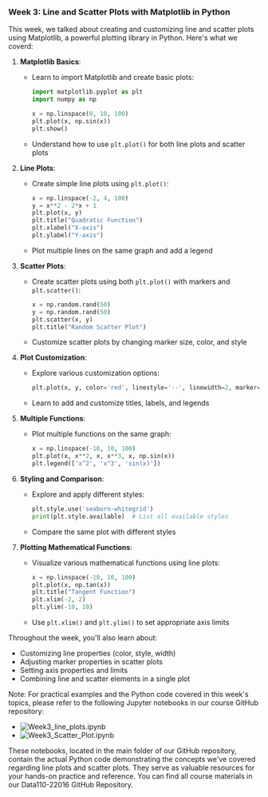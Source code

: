 ### Week 3: Line and Scatter Plots with Matplotlib in Python

This week, we talked about creating and customizing line and scatter plots using Matplotlib, a powerful plotting library in Python. Here's what we coverd:

1. **Matplotlib Basics**: 
   - Learn to import Matplotlib and create basic plots:
     ```python
     import matplotlib.pyplot as plt
     import numpy as np

     x = np.linspace(0, 10, 100)
     plt.plot(x, np.sin(x))
     plt.show()
     ```
   - Understand how to use `plt.plot()` for both line plots and scatter plots

2. **Line Plots**: 
   - Create simple line plots using `plt.plot()`:
     ```python
     x = np.linspace(-2, 4, 100)
     y = x**2 - 2*x + 1
     plt.plot(x, y)
     plt.title("Quadratic Function")
     plt.xlabel("X-axis")
     plt.ylabel("Y-axis")
     ```
   - Plot multiple lines on the same graph and add a legend

3. **Scatter Plots**:
   - Create scatter plots using both `plt.plot()` with markers and `plt.scatter()`:
     ```python
     x = np.random.rand(50)
     y = np.random.rand(50)
     plt.scatter(x, y)
     plt.title("Random Scatter Plot")
     ```
   - Customize scatter plots by changing marker size, color, and style

4. **Plot Customization**: 
   - Explore various customization options:
     ```python
     plt.plot(x, y, color='red', linestyle='--', linewidth=2, marker='o')
     ```
   - Learn to add and customize titles, labels, and legends

5. **Multiple Functions**: 
   - Plot multiple functions on the same graph:
     ```python
     x = np.linspace(-10, 10, 100)
     plt.plot(x, x**2, x, x**3, x, np.sin(x))
     plt.legend(['x^2', 'x^3', 'sin(x)'])
     ```

6. **Styling and Comparison**: 
   - Explore and apply different styles:
     ```python
     plt.style.use('seaborn-whitegrid')
     print(plt.style.available)  # List all available styles
     ```
   - Compare the same plot with different styles

7. **Plotting Mathematical Functions**: 
   - Visualize various mathematical functions using line plots:
     ```python
     x = np.linspace(-10, 10, 100)
     plt.plot(x, np.tan(x))
     plt.title("Tangent Function")
     plt.xlim(-2, 2)
     plt.ylim(-10, 10)
     ```
   - Use `plt.xlim()` and `plt.ylim()` to set appropriate axis limits

Throughout the week, you'll also learn about:
- Customizing line properties (color, style, width)
- Adjusting marker properties in scatter plots
- Setting axis properties and limits
- Combining line and scatter elements in a single plot

Note: For practical examples and the Python code covered in this week's topics, please refer to the following Jupyter notebooks in our course GitHub repository:

- ![Week3_line_plots.ipynb](Week3_line_plots.ipynb)
- ![Week3_Scatter_Plot.ipynb](Week3_Scatter_Plot.ipynb)

These notebooks, located in the main folder of our GitHub repository, contain the actual Python code demonstrating the concepts we've covered regarding line plots and scatter plots. They serve as valuable resources for your hands-on practice and reference.
You can find all course materials in our Data110-22016 GitHub Repository.


